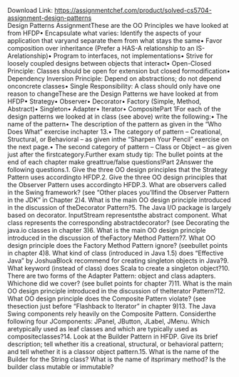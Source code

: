 Download Link: https://assignmentchef.com/product/solved-cs5704-assignment-design-patterns
<br>
Design Patterns AssignmentThese are the OO Principles we have looked at from HFDP• Encapsulate what varies: Identify the aspects of your application that varyand separate them from what stays the same• Favor composition over inheritance (Prefer a HAS-A relationship to an IS-Arelationship)• Program to interfaces, not implementations• Strive for loosely coupled designs between objects that interact• Open-Closed Principle: Classes should be open for extension but closed formodification• Dependency Inversion Principle: Depend on abstractions; do not depend onconcrete classes• Single Responsibility: A class should only have one reason to changeThese are the Design Patterns we have looked at from HFDP• Strategy• Observer• Decorator• Factory (Simple, Method, Abstract)• Singleton• Adapter• Iterator• CompositePart 1For each of the design patterns we looked at in class (see above) write the following:• The name of the pattern• The description of the pattern as given in the “Who Does What” exercise inchapter 13.• The category of pattern – Creational, Structural, or Behavioral – as given inthe “Sharpen Your Pencil” exercise on the next page.• The second category of pattern – Class or Object – as given just after the firstcategory.Further exam study tip: The bullet points at the end of each chapter make greattrue/false questions!Part 2Answer the following questions.1. Give the three OO design principles that the Strategy Pattern uses accordingto HFDP.2. Give the three OO design principles that the Observer Pattern uses accordingto HFDP.3. What are observers called in the Swing framework? (see “Other places you’llfind the Observer Pattern in the JDK” in Chapter 2)4. What is the main OO design principle introduced in the discussion of theDecorator Pattern?5. The Java I/O package is largely based on decorator. InputStream representsthe abstract component. What class represents the corresponding abstractdecorator? (see Decorating the java.io classes in chapter 3)6. What is the main OO design principle introduced in the discussion of theFactory Method Pattern?7. What OO design principle does the Factory Method Pattern ignore? (seebullet points in chapter 4)8. What kind of class (introduced in Java 1.5) does “Effective Java” by JoshuaBlock recommend for creating singleton objects in Java?9. What keyword (instead of class) does Scala to create a singleton object?10. There are two forms of the Adapter Pattern: object and class adapters. Whichone did we cover? (see bullet points for chapter 7)11. What is the main OO design principle introduced in the discussion of theIterator Pattern?12. What OO design principle does the Composite Pattern violate? (see thesection just before “Flashback to Iterator” in chapter 9)13. The Java Swing components rely heavily on the Composite Pattern. Considerthe following four JComponents: JPanel, JButton, JLabel, JMenu. Which aretypically used as leaf classes and which are typically used as compositeclasses?14. Look at the Builder Pattern in HFDP. Give its brief description; tell whether itis a creational, structural, or behavioral pattern; and tell whether it is a classor object pattern.15. What is the name of the Builder for the String class? What is the name of itsprimary method? Is the builder class mutable or immutable?